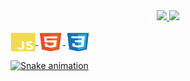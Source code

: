 <div align="center">
  <a href="https://github.com/eliel1986">
  <img height="180em" src="https://github-readme-stats.vercel.app/api?username=eliel1986&show_icons=true&include_all_commits=true&count_private=true"/>
  <img height="180em" src="https://github-readme-stats.vercel.app/api/top-langs/?username=eliel1986&layout=compact&langs_count=7"/>
</div>
  
<div style="display: inline_block"><br>
  <img align="center" alt="" height="30" width="40" src="https://raw.githubusercontent.com/devicons/devicon/master/icons/javascript/javascript-plain.svg">
  <img align="center" alt="" height="30" width="40" src="https://raw.githubusercontent.com/devicons/devicon/master/icons/html5/html5-original.svg">
  <img align="center" alt="" height="30" width="40" src="https://raw.githubusercontent.com/devicons/devicon/master/icons/css3/css3-original.svg">

</div>
  
![Snake animation](https://github.com/eliel1986/eliel1986/blob/output/github-contribution-grid-snake.svg)
